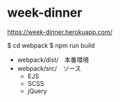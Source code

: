 # week-dinner
https://week-dinner.herokuapp.com/

$ cd webpack
$ npm run build

- webpack/dist/　本番環境
- webpack/src/　ソース
  - EJS
  - SCSS
  - jQuery

